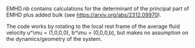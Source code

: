 EMHD.nb contains calculations for the determinant of the principal part of EMHD plus added bulk (see https://arxiv.org/abs/2312.09970).

The code works by rotating to the local rest frame of the average fluid velocity u^\mu = (1,0,0,0), b^\mu = (0,0,0,b), but makes no assumption on the dynamics/geometry of the system.
